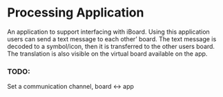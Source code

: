 # Processing Application
An application to support interfacing with iBoard. Using this application users can send a text message to each other’ board.
The text message is decoded to a symbol/icon, then it is transferred to the other users board. The translation is also visible on the virtual board available on the app.

### TODO:
Set a communication channel, board <-> app
